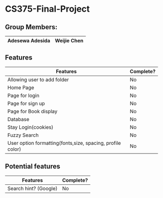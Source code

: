 # CS375-Final-Project


## Group Members:
<table>
<thead>
	<tr><th>Adesewa Adesida</th><th>Weijie Chen</th></tr>
</thead>
</table>

## Features
<table>
	<thead>
		<tr><th>Features</th><th>Complete?</th></tr>
	</thead>
	<tbody>
        <tr><td>Allowing user to add folder</td> <td>No</td></tr>
        <tr><td>Home Page</td> <td>No</td> </tr>
        <tr><td>Page for login</td> <td>No</td> </tr>
        <tr><td>Page for sign up</td> <td>No</td> </tr>
        <tr><td>Page for Book display</td> <td>No</td> </tr>
        <tr><td>Database</td> <td>No</td> </tr>
        <tr><td>Stay Login(cookies)</td> <td>No</td> </tr>
        <tr><td>Fuzzy Search</td> <td>No</td> </tr>
        <tr><td>User option formatting(fonts,size, spacing, profile color)</td> <td>No</td> </tr>
    </tbody>
</table>

## Potential features
<table>
	<thead>
		<tr><th>Features</th><th>Complete?</th></tr>
	</thead>
	<tbody>
        <tr><td>Search hint? (Google)</td> <td>No</td></tr>
        
   </tbody>
</table>
